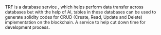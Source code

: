 TRF is a database service , which helps perform data transfer across databases but with the help of AI,  tables in these databases can be used to generate solidity codes for CRUD (Create, Read, Update and Delete) implementation on the blockchain. A service to help cut down time for development process.
